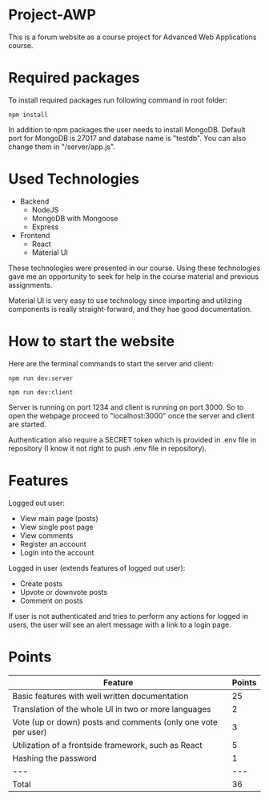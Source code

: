 # Project-AWP
This is a forum website as a course project for Advanced Web Applications course.

# Required packages
To install required packages run following command in root folder:
```
npm install
```

In addition to npm packages the user needs to install MongoDB. Default port for MongoDB is 27017 and database name is "testdb". You can also change them in "/server/app.js".

# Used Technologies
- Backend
    - NodeJS
    - MongoDB with Mongoose
    - Express
- Frontend
    - React
    - Material UI

These technologies were presented in our course. Using these technologies gave me an opportunity to seek for help in the course material and previous assignments.

Material UI is very easy to use technology since importing and utilizing components is really straight-forward, and they hae good documentation.

# How to start the website
Here are the terminal commands to start the server and client:
```
npm run dev:server
```
```
npm run dev:client
```
Server is running on port 1234 and client is running on port 3000. So to open the webpage proceed to "localhost:3000" once the server and client are started.

Authentication also require a SECRET token which is provided in .env file in repository (I know it not right to push .env file in repository).

# Features
Logged out user:
 - View main page (posts)
 - View single post page
 - View comments
 - Register an account
 - Login into the account

Logged in user (extends features of logged out user):
 - Create posts
 - Upvote or downvote posts
 - Comment on posts

If user is not authenticated and tries to perform any actions for logged in users, the user will see an alert message with a link to a login page.

# Points
|Feature|Points|
|---|---|
|Basic features with well written documentation|25|
|Translation of the whole UI in two or more languages|2|
|Vote (up or down) posts and comments (only one vote per user)|3|
|Utilization of a frontside framework, such as React|5|
|Hashing the password|1|
|---|---|
|Total|36|

